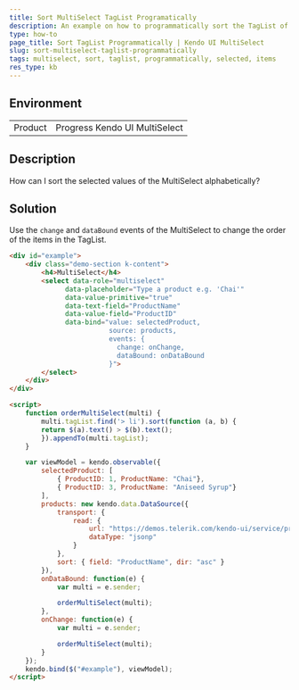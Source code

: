 ```yaml
---
title: Sort MultiSelect TagList Programatically
description: An example on how to programmatically sort the TagList of the Kendo UI MultiSelect.
type: how-to
page_title: Sort TagList Programmatically | Kendo UI MultiSelect
slug: sort-multiselect-taglist-programmatically
tags: multiselect, sort, taglist, programmatically, selected, items
res_type: kb
---
```


## Environment
<table>
 <tr>
  <td>Product</td>
  <td>Progress Kendo UI MultiSelect</td>
 </tr>
</table>

## Description

How can I sort the selected values of the MultiSelect alphabetically?

## Solution

Use the `change` and `dataBound` events of the MultiSelect to change the order of the items in the TagList.

```html
<div id="example">
    <div class="demo-section k-content">
        <h4>MultiSelect</h4>
        <select data-role="multiselect"
              data-placeholder="Type a product e.g. 'Chai'"
              data-value-primitive="true"
              data-text-field="ProductName"
              data-value-field="ProductID"
              data-bind="value: selectedProduct,
                         source: products,
                         events: {
                           change: onChange,
                           dataBound: onDataBound
                         }">
        </select>
    </div>
</div>

<script>
    function orderMultiSelect(multi) {
        multi.tagList.find('> li').sort(function (a, b) {
        return $(a).text() > $(b).text();
        }).appendTo(multi.tagList);
    }

    var viewModel = kendo.observable({
        selectedProduct: [
            { ProductID: 1, ProductName: "Chai"},
            { ProductID: 3, ProductName: "Aniseed Syrup"}
        ],
        products: new kendo.data.DataSource({
            transport: {
                read: {
                    url: "https://demos.telerik.com/kendo-ui/service/products",
                    dataType: "jsonp"
                }
            },
            sort: { field: "ProductName", dir: "asc" }
        }),
        onDataBound: function(e) {
            var multi = e.sender;

            orderMultiSelect(multi);
        },
        onChange: function(e) {
            var multi = e.sender;

            orderMultiSelect(multi);
        }
    });
    kendo.bind($("#example"), viewModel);
</script>

```
